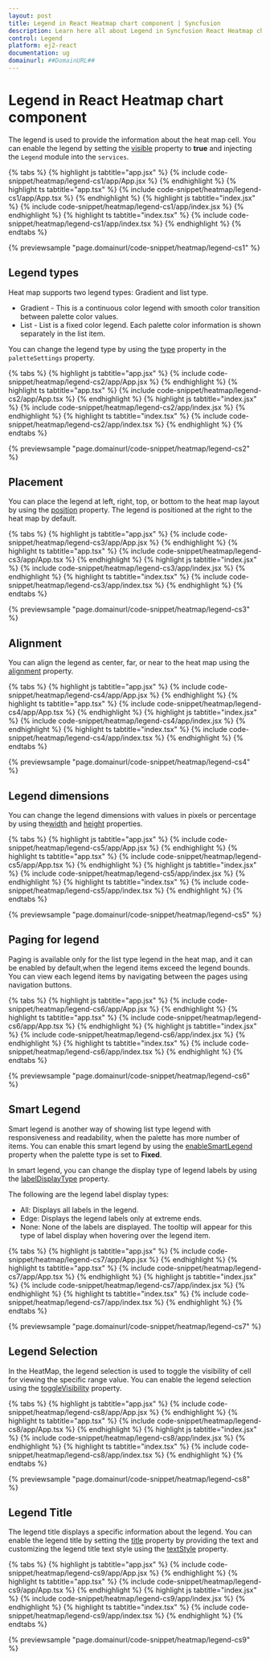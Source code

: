 ```yaml
---
layout: post
title: Legend in React Heatmap chart component | Syncfusion
description: Learn here all about Legend in Syncfusion React Heatmap chart component of Syncfusion Essential JS 2 and more.
control: Legend 
platform: ej2-react
documentation: ug
domainurl: ##DomainURL##
---
```


# Legend in React Heatmap chart component

The legend is used to provide the information about the heat map cell. You can enable the legend by setting the [visible](https://ej2.syncfusion.com/react/documentation/api/heatmap/legendSettings/#visible) property to **true** and injecting the `Legend` module into the `services`.

{% tabs %}
{% highlight js tabtitle="app.jsx" %}
{% include code-snippet/heatmap/legend-cs1/app/App.jsx %}
{% endhighlight %}
{% highlight ts tabtitle="app.tsx" %}
{% include code-snippet/heatmap/legend-cs1/app/App.tsx %}
{% endhighlight %}
{% highlight js tabtitle="index.jsx" %}
{% include code-snippet/heatmap/legend-cs1/app/index.jsx %}
{% endhighlight %}
{% highlight ts tabtitle="index.tsx" %}
{% include code-snippet/heatmap/legend-cs1/app/index.tsx %}
{% endhighlight %}
{% endtabs %}

 {% previewsample "page.domainurl/code-snippet/heatmap/legend-cs1" %}

## Legend types

Heat map supports two legend types: Gradient and list type.

* Gradient - This is a continuous color legend with smooth color transition between palette color values.
* List - List is a fixed color legend. Each palette color information is shown separately in the list item.

You can change the legend type by using the [type](https://ej2.syncfusion.com/react/documentation/api/heatmap/paletteSettings/#type) property in the `paletteSettings` property.

{% tabs %}
{% highlight js tabtitle="app.jsx" %}
{% include code-snippet/heatmap/legend-cs2/app/App.jsx %}
{% endhighlight %}
{% highlight ts tabtitle="app.tsx" %}
{% include code-snippet/heatmap/legend-cs2/app/App.tsx %}
{% endhighlight %}
{% highlight js tabtitle="index.jsx" %}
{% include code-snippet/heatmap/legend-cs2/app/index.jsx %}
{% endhighlight %}
{% highlight ts tabtitle="index.tsx" %}
{% include code-snippet/heatmap/legend-cs2/app/index.tsx %}
{% endhighlight %}
{% endtabs %}

 {% previewsample "page.domainurl/code-snippet/heatmap/legend-cs2" %}

## Placement

You can place the legend at left, right, top, or bottom to the heat map layout by using the [position](https://ej2.syncfusion.com/react/documentation/api/heatmap/legendSettings/#position) property. The legend is positioned at the right to the heat map by default.

{% tabs %}
{% highlight js tabtitle="app.jsx" %}
{% include code-snippet/heatmap/legend-cs3/app/App.jsx %}
{% endhighlight %}
{% highlight ts tabtitle="app.tsx" %}
{% include code-snippet/heatmap/legend-cs3/app/App.tsx %}
{% endhighlight %}
{% highlight js tabtitle="index.jsx" %}
{% include code-snippet/heatmap/legend-cs3/app/index.jsx %}
{% endhighlight %}
{% highlight ts tabtitle="index.tsx" %}
{% include code-snippet/heatmap/legend-cs3/app/index.tsx %}
{% endhighlight %}
{% endtabs %}

 {% previewsample "page.domainurl/code-snippet/heatmap/legend-cs3" %}

## Alignment

You can align the legend as center, far, or near to the heat map using the [alignment](https://ej2.syncfusion.com/react/documentation/api/heatmap/legendSettings/#alignment) property.

{% tabs %}
{% highlight js tabtitle="app.jsx" %}
{% include code-snippet/heatmap/legend-cs4/app/App.jsx %}
{% endhighlight %}
{% highlight ts tabtitle="app.tsx" %}
{% include code-snippet/heatmap/legend-cs4/app/App.tsx %}
{% endhighlight %}
{% highlight js tabtitle="index.jsx" %}
{% include code-snippet/heatmap/legend-cs4/app/index.jsx %}
{% endhighlight %}
{% highlight ts tabtitle="index.tsx" %}
{% include code-snippet/heatmap/legend-cs4/app/index.tsx %}
{% endhighlight %}
{% endtabs %}

 {% previewsample "page.domainurl/code-snippet/heatmap/legend-cs4" %}

## Legend dimensions

You can change the legend dimensions with values in pixels or percentage by using the[width](https://ej2.syncfusion.com/react/documentation/api/heatmap/legendSettings/#width) and [height](https://ej2.syncfusion.com/react/documentation/api/heatmap/legendSettings/#height) properties.

{% tabs %}
{% highlight js tabtitle="app.jsx" %}
{% include code-snippet/heatmap/legend-cs5/app/App.jsx %}
{% endhighlight %}
{% highlight ts tabtitle="app.tsx" %}
{% include code-snippet/heatmap/legend-cs5/app/App.tsx %}
{% endhighlight %}
{% highlight js tabtitle="index.jsx" %}
{% include code-snippet/heatmap/legend-cs5/app/index.jsx %}
{% endhighlight %}
{% highlight ts tabtitle="index.tsx" %}
{% include code-snippet/heatmap/legend-cs5/app/index.tsx %}
{% endhighlight %}
{% endtabs %}

 {% previewsample "page.domainurl/code-snippet/heatmap/legend-cs5" %}

## Paging for legend

Paging is available only for the list type legend in the heat map, and it can be enabled by default,when the legend items exceed the legend bounds. You can view each legend items by navigating between the pages using navigation buttons.

{% tabs %}
{% highlight js tabtitle="app.jsx" %}
{% include code-snippet/heatmap/legend-cs6/app/App.jsx %}
{% endhighlight %}
{% highlight ts tabtitle="app.tsx" %}
{% include code-snippet/heatmap/legend-cs6/app/App.tsx %}
{% endhighlight %}
{% highlight js tabtitle="index.jsx" %}
{% include code-snippet/heatmap/legend-cs6/app/index.jsx %}
{% endhighlight %}
{% highlight ts tabtitle="index.tsx" %}
{% include code-snippet/heatmap/legend-cs6/app/index.tsx %}
{% endhighlight %}
{% endtabs %}

 {% previewsample "page.domainurl/code-snippet/heatmap/legend-cs6" %}

## Smart Legend

Smart legend is another way of showing list type legend with responsiveness and readability, when the palette has more number of items. You can enable this smart legend by using the [enableSmartLegend](https://ej2.syncfusion.com/react/documentation/api/heatmap/legendSettings/#enablesmartlegend) property when the palette type is set to **Fixed**.

In smart legend, you can change the display type of legend labels by using the [labelDisplayType](https://ej2.syncfusion.com/react/documentation/api/heatmap/legendSettings/#labeldisplaytype) property.

The following are the legend label display types:
* All: Displays all labels in the legend.
* Edge: Displays the legend labels only at extreme ends.
* None: None of the labels are displayed. The tooltip will appear for this type of label display when hovering over the legend item.

{% tabs %}
{% highlight js tabtitle="app.jsx" %}
{% include code-snippet/heatmap/legend-cs7/app/App.jsx %}
{% endhighlight %}
{% highlight ts tabtitle="app.tsx" %}
{% include code-snippet/heatmap/legend-cs7/app/App.tsx %}
{% endhighlight %}
{% highlight js tabtitle="index.jsx" %}
{% include code-snippet/heatmap/legend-cs7/app/index.jsx %}
{% endhighlight %}
{% highlight ts tabtitle="index.tsx" %}
{% include code-snippet/heatmap/legend-cs7/app/index.tsx %}
{% endhighlight %}
{% endtabs %}

 {% previewsample "page.domainurl/code-snippet/heatmap/legend-cs7" %}

## Legend Selection

In the HeatMap, the legend selection is used to toggle the visibility of cell for viewing the specific range value. You can enable the legend selection using the [toggleVisibility](https://ej2.syncfusion.com/react/documentation/api/heatmap/legendSettings/#togglevisibility) property.

{% tabs %}
{% highlight js tabtitle="app.jsx" %}
{% include code-snippet/heatmap/legend-cs8/app/App.jsx %}
{% endhighlight %}
{% highlight ts tabtitle="app.tsx" %}
{% include code-snippet/heatmap/legend-cs8/app/App.tsx %}
{% endhighlight %}
{% highlight js tabtitle="index.jsx" %}
{% include code-snippet/heatmap/legend-cs8/app/index.jsx %}
{% endhighlight %}
{% highlight ts tabtitle="index.tsx" %}
{% include code-snippet/heatmap/legend-cs8/app/index.tsx %}
{% endhighlight %}
{% endtabs %}

 {% previewsample "page.domainurl/code-snippet/heatmap/legend-cs8" %}

## Legend Title

The legend title displays a specific information about the legend. You can enable the legend title by setting the [title](https://ej2.syncfusion.com/react/documentation/api/heatmap/legendSettings/#title) property by providing the text and customizing the legend title text style using the [textStyle](https://ej2.syncfusion.com/react/documentation/api/heatmap/legendSettings/titleModel/#textStyle) property.

{% tabs %}
{% highlight js tabtitle="app.jsx" %}
{% include code-snippet/heatmap/legend-cs9/app/App.jsx %}
{% endhighlight %}
{% highlight ts tabtitle="app.tsx" %}
{% include code-snippet/heatmap/legend-cs9/app/App.tsx %}
{% endhighlight %}
{% highlight js tabtitle="index.jsx" %}
{% include code-snippet/heatmap/legend-cs9/app/index.jsx %}
{% endhighlight %}
{% highlight ts tabtitle="index.tsx" %}
{% include code-snippet/heatmap/legend-cs9/app/index.tsx %}
{% endhighlight %}
{% endtabs %}

 {% previewsample "page.domainurl/code-snippet/heatmap/legend-cs9" %}